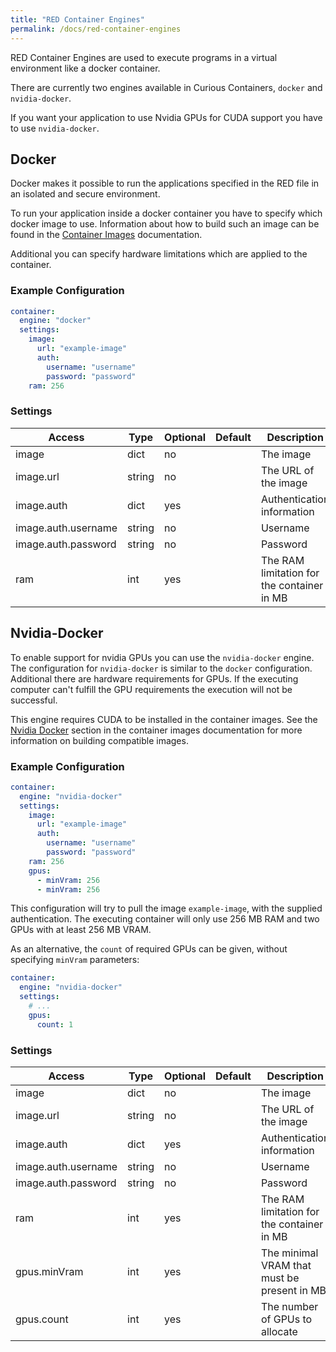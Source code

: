 ```yaml
---
title: "RED Container Engines"
permalink: /docs/red-container-engines
---
```


RED Container Engines are used to execute programs in a virtual environment like a docker container.

There are currently two engines available in Curious Containers, `docker` and `nvidia-docker`.

If you want your application to use Nvidia GPUs for CUDA support you have to use `nvidia-docker`.


## Docker

Docker makes it possible to run the applications specified in the RED file in an isolated and secure environment.

To run your application inside a docker container you have to specify which docker image to use. Information about how to build such an image can be found in the [Container Images](/docs/container-images) documentation.

Additional you can specify hardware limitations which are applied to the container.


### Example Configuration

```yaml
container:
  engine: "docker"
  settings:
    image:
      url: "example-image"
      auth:
        username: "username"
        password: "password"
    ram: 256
```


### Settings

| Access | Type | Optional | Default | Description |
| --- | --- | --- | --- | --- |
| image | dict | no | | The image |
| image.url | string | no | | The URL of the image |
| image.auth | dict | yes | | Authentication information |
| image.auth.username | string | no | | Username |
| image.auth.password | string | no | | Password |
| ram | int | yes | | The RAM limitation for the container in MB |


## Nvidia-Docker

To enable support for nvidia GPUs you can use the `nvidia-docker` engine. The configuration for `nvidia-docker` is similar to the `docker` configuration. Additional there are hardware requirements for GPUs. If the executing computer can't fulfill the GPU requirements the execution will not be successful.

This engine requires CUDA to be installed in the container images. See the [Nvidia Docker](/docs/container-images#nvidia-docker) section in the container images documentation for more information on building compatible images.


### Example Configuration

```yaml
container:
  engine: "nvidia-docker"
  settings:
    image:
      url: "example-image"
      auth:
        username: "username"
        password: "password"
    ram: 256
    gpus:
      - minVram: 256
      - minVram: 256
```


This configuration will try to pull the image `example-image`, with the supplied authentication. The executing container will only use 256 MB RAM and two GPUs with at least 256 MB VRAM.

As an alternative, the `count` of required GPUs can be given, without specifying `minVram` parameters:

```yaml
container:
  engine: "nvidia-docker"
  settings:
    # ...
    gpus:
      count: 1
```


### Settings

| Access | Type | Optional | Default | Description |
| --- | --- | --- | --- | --- |
| image | dict | no | | The image |
| image.url | string | no | | The URL of the image |
| image.auth | dict | yes | | Authentication information |
| image.auth.username | string | no | | Username |
| image.auth.password | string | no | | Password |
| ram | int | yes | | The RAM limitation for the container in MB |
| gpus.minVram | int | yes | | The minimal VRAM that must be present in MB |
| gpus.count | int | yes | | The number of GPUs to allocate |
